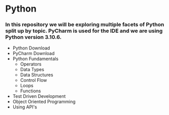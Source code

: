 # Python

### In this repository we will be exploring multiple facets of Python split up by topic. PyCharm is used for the IDE and we are using Python version 3.10.6.

- Python Download
- PyCharm Download
- Python Fundamentals
    - Operators
    - Data Types
    - Data Structures
    - Control Flow
    - Loops
    - Functions
- Test Driven Development
- Object Oriented Programming
- Using API's
